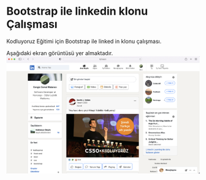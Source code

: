 # Bootstrap ile linkedin klonu Çalışması

Kodluyoruz Eğitimi için Bootstrap ile linked in klonu çalışması.

Aşağıdaki ekran görüntüsü yer almaktadır.
![Ekran Görüntüsü](img/Screenshot_1.png)

